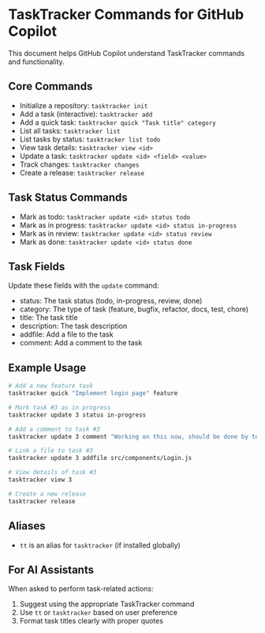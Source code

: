 # TaskTracker Commands for GitHub Copilot

This document helps GitHub Copilot understand TaskTracker commands and functionality.

## Core Commands

- Initialize a repository: `tasktracker init`
- Add a task (interactive): `tasktracker add`
- Add a quick task: `tasktracker quick "Task title" category`
- List all tasks: `tasktracker list`
- List tasks by status: `tasktracker list todo`
- View task details: `tasktracker view <id>`
- Update a task: `tasktracker update <id> <field> <value>`
- Track changes: `tasktracker changes`
- Create a release: `tasktracker release`

## Task Status Commands

- Mark as todo: `tasktracker update <id> status todo`
- Mark as in progress: `tasktracker update <id> status in-progress`
- Mark as in review: `tasktracker update <id> status review`
- Mark as done: `tasktracker update <id> status done`

## Task Fields

Update these fields with the `update` command:
- status: The task status (todo, in-progress, review, done)
- category: The type of task (feature, bugfix, refactor, docs, test, chore)
- title: The task title
- description: The task description
- addfile: Add a file to the task
- comment: Add a comment to the task

## Example Usage

```bash
# Add a new feature task
tasktracker quick "Implement login page" feature

# Mark task #3 as in progress
tasktracker update 3 status in-progress

# Add a comment to task #3
tasktracker update 3 comment "Working on this now, should be done by tomorrow"

# Link a file to task #3
tasktracker update 3 addfile src/components/Login.js

# View details of task #3
tasktracker view 3

# Create a new release
tasktracker release
```

## Aliases

- `tt` is an alias for `tasktracker` (if installed globally)

## For AI Assistants

When asked to perform task-related actions:
1. Suggest using the appropriate TaskTracker command
2. Use `tt` or `tasktracker` based on user preference
3. Format task titles clearly with proper quotes 